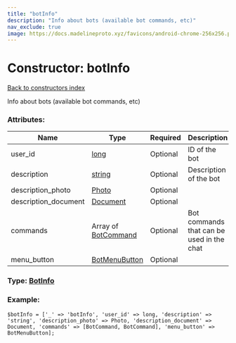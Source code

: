 ```yaml
---
title: "botInfo"
description: "Info about bots (available bot commands, etc)"
nav_exclude: true
image: https://docs.madelineproto.xyz/favicons/android-chrome-256x256.png
---
```

# Constructor: botInfo  
[Back to constructors index](/API_docs/constructors/index.html)



Info about bots (available bot commands, etc)

### Attributes:

| Name     |    Type       | Required | Description |
|----------|---------------|----------|-------------|
|user\_id|[long](/API_docs/types/long.html) | Optional|ID of the bot|
|description|[string](/API_docs/types/string.html) | Optional|Description of the bot|
|description\_photo|[Photo](/API_docs/types/Photo.html) | Optional|
|description\_document|[Document](/API_docs/types/Document.html) | Optional|
|commands|Array of [BotCommand](/API_docs/types/BotCommand.html) | Optional|Bot commands that can be used in the chat|
|menu\_button|[BotMenuButton](/API_docs/types/BotMenuButton.html) | Optional|



### Type: [BotInfo](/API_docs/types/BotInfo.html)


### Example:

```
$botInfo = ['_' => 'botInfo', 'user_id' => long, 'description' => 'string', 'description_photo' => Photo, 'description_document' => Document, 'commands' => [BotCommand, BotCommand], 'menu_button' => BotMenuButton];
```  
